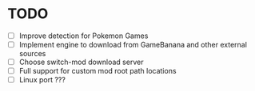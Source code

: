 # TODO
- [ ] Improve detection for Pokemon Games
- [ ] Implement engine to download from GameBanana and other external sources 
- [ ] Choose switch-mod download server
- [ ] Full support for custom mod root path locations
- [ ] Linux port ???
